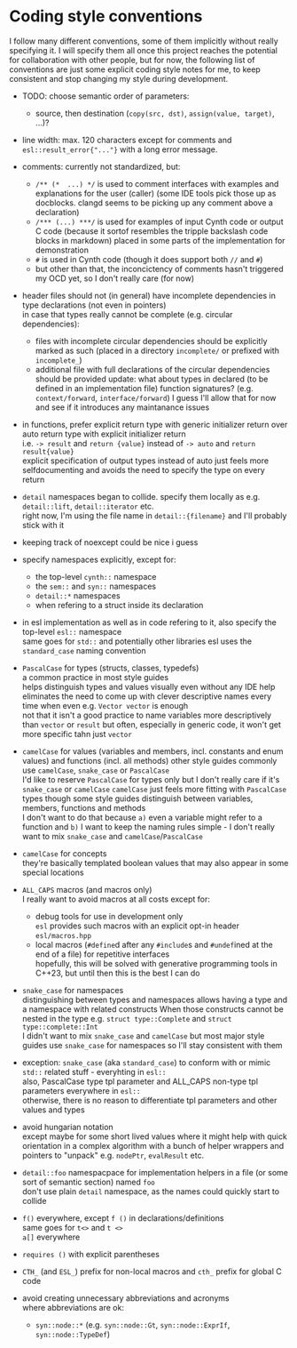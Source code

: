 # Coding style conventions

I follow many different conventions, some of them implicitly without really specifying it.
I will specify them all once this project reaches the potential for collaboration with other people,
but for now, the following list of conventions are just some explicit coding style notes for me,
to keep consistent and stop changing my style during development.

* TODO: choose semantic order of parameters:
    * source, then destination (`copy(src, dst)`, `assign(value, target)`, ...)?

* line width: max. 120 characters except for comments and `esl::result_error{"..."}` with a long error message.
* comments: currently not standardized, but:
    * `/** (*  ...) */` is used to comment interfaces with examples and explanations for the user (caller)
        (some IDE tools pick those up as docblocks. clangd seems to be picking up any comment above a declaration)
    * `/*** (...) ***/` is used for examples of input Cynth code or output C code
        (because it sortof resembles the tripple backslash code blocks in markdown)
        placed in some parts of the implementation for demonstration
    * `#` is used in Cynth code (though it does support both `//` and `#`)
    * but other than that, the inconcictency of comments hasn't triggered my OCD yet, so I don't really care (for now)

* header files should not (in general) have incomplete dependencies in type declarations (not even in pointers)  
    in case that types really cannot be complete (e.g. circular dependencies):  
    * files with incomplete circular dependencies should be explicitly marked as such (placed in a directory `incomplete/` or prefixed with `incomplete_`)
    * additional file with full declarations of the circular dependencies should be provided
    update: what about types in declared (to be defined in an implementation file) function signatures?
    (e.g. `context/forward`, `interface/forward`)
    I guess I'll allow that for now and see if it introduces any maintanance issues

* in functions, prefer explicit return type with generic initializer return over auto return type with explicit initializer return  
    i.e. `-> result` and `return {value}` instead of `-> auto` and `return result{value}`  
    explicit specification of output types instead of auto just feels more selfdocumenting
    and avoids the need to specify the type on every return  
* `detail` namespaces began to collide. specify them locally as e.g. `detail::lift`, `detail::iterator` etc.  
    right now, I'm using the file name in `detail::{filename}` and I'll probably stick with it
* keeping track of noexcept could be nice i guess

* specify namespaces explicitly, except for:
    * the top-level `cynth::` namespace
    * the `sem::` and `syn::` namespaces
    * `detail::*` namespaces
    * when refering to a struct inside its declaration
* in esl implementation as well as in code refering to it, also specify the top-level `esl::` namespace  
    same goes for `std::` and potentially other libraries
    esl uses the `standard_case` naming convention

* `PascalCase` for types (structs, classes, typedefs)  
    a common practice in most style guides  
    helps distinguish types and values visually even without any IDE help  
    eliminates the need to come up with clever descriptive names every time when even e.g. `Vector vector` is enough  
    not that it isn't a good practice to name variables more descriptively than `vector` or `result`
    but often, especially in generic code, it won't get more specific tahn just `vector`
* `camelCase` for values (variables and members, incl. constants and enum values) and functions (incl. all methods)
    other style guides commonly use `camelCase`, `snake_case` or `PascalCase`  
    I'd like to reserve `PascalCase` for types only but I don't really care if it's `snake_case` or `camelCase`
    `camelCase` just feels more fitting with `PascalCase` types though
    some style guides distinguish between variables, members, functions and methods  
    I don't want to do that because `a)` even a variable might refer to a function and `b)`
    I want to keep the naming rules simple - I don't really want to mix `snake_case` and `camelCase`/`PascalCase`  
* `camelCase` for concepts  
    they're basically templated boolean values that may also appear in some special locations
* `ALL_CAPS` macros (and macros only)  
    I really want to avoid macros at all costs except for:
    * debug tools for use in development only  
      `esl` provides such macros with an explicit opt-in header `esl/macros.hpp`
    * local macros (`#define`d after any `#include`s and `#undef`ined at the end of a file) for repetitive interfaces  
      hopefully, this will be solved with generative programming tools in C++23, but until then this is the best I can do
* `snake_case` for namespaces  
    distinguishing between types and namespaces allows having a type and a namespace with related constructs
    When those constructs cannot be nested in the type e.g. `struct type::Complete` and `struct type::complete::Int`  
    I didn't want to mix `snake_case` and `camelCase` but most major style guides use `snake_case` for namespaces
    so I'll stay consistent with them
* exception: `snake_case` (aka `standard_case`) to conform with or mimic `std::` related stuff - everyhting in `esl::`  
    also, PascalCase type tpl parameter and ALL_CAPS non-type tpl parameters everywhere in `esl::`  
    otherwise, there is no reason to differentiate tpl parameters and other values and types
* avoid hungarian notation  
    except maybe for some short lived values where it might help with quick orientation
    in a complex algorithm with a bunch of helper wrappers and pointers to "unpack" e.g. `nodePtr`, `evalResult` etc.
* `detail::foo` namespacpace for implementation helpers in a file (or some sort of semantic section) named `foo`  
    don't use plain `detail` namespace, as the names could quickly start to collide
* `f()` everywhere, except `f ()` in declarations/definitions  
    same goes for `t<>` and `t <>`  
    `a[]` everywhere
* `requires ()` with explicit parentheses
* `CTH_` (and `ESL_`) prefix for non-local macros and `cth_` prefix for global C code
* avoid creating unnecessary abbreviations and acronyms  
    where abbreviations are ok:
    * `syn::node::*` (e.g. `syn::node::Gt`, `syn::node::ExprIf`, `syn::node::TypeDef`)

